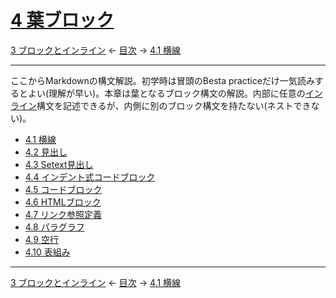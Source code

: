 # [4 葉ブロック](https://higuma.github.io/github-markdown-guide/#leaf-blocks)

[3 ブロックとインライン](blocks-and-inlines.md)
← [目次](index.md) →
[4.1 横線](thematic-breaks.md)

------------------------------------------------------------------------

ここからMarkdownの構文解説。初学時は冒頭のBesta practiceだけ一気読みするとよい(理解が早い)。本章は葉となるブロック構文の解説。内部に任意の[インライン](inlines.md)構文を記述できるが、内側に別のブロック構文を持たない(ネストできない)。

* [4.1 横線](thematic-breaks.md)
* [4.2 見出し](atx-headings.md)
* [4.3 Setext見出し](setext-headings.md)
* [4.4 インデント式コードブロック](indented-code-blocks.md)
* [4.5 コードブロック](fenced-code-blocks.md)
* [4.6 HTMLブロック](html-blocks.md)
* [4.7 リンク参照定義](link-reference-definitions.md)
* [4.8 パラグラフ](paragraphs.md)
* [4.9 空行](blank-lines.md)
* [4.10 表組み](tables-extension.md)

------------------------------------------------------------------------

[3 ブロックとインライン](blocks-and-inlines.md)
← [目次](index.md) →
[4.1 横線](thematic-breaks.md)

